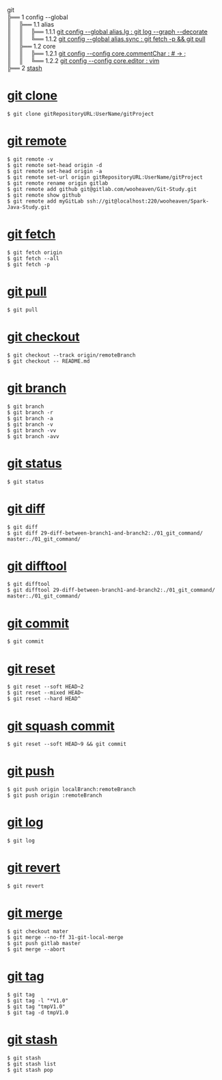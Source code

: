 git  
╠══ 1 config --global  
║&ensp;&ensp;&nbsp;╠══ 1.1 alias  
║&ensp;&ensp;&nbsp;║&ensp;&ensp;&nbsp;╠══ 1.1.1 [git config --global alias.lg : git log --graph --decorate](02_git/01_config/01_alias/01_alias.lg.md)  
║&ensp;&ensp;&nbsp;║&ensp;&ensp;&nbsp;╚══ 1.1.2 [git config --global alias.sync : git fetch -p && git pull](02_git/01_config/01_alias/02_alias.sync.md)  
║&ensp;&ensp;&nbsp;╠══ 1.2 core  
║&ensp;&ensp;&nbsp;║&ensp;&ensp;&nbsp;╠══ 1.2.1 [git config --config core.commentChar : # -> ;](02_git/01_config/02_core.commentChar_semicolon.md)  
║&ensp;&ensp;&nbsp;║&ensp;&ensp;&nbsp;╚══ 1.2.2 [git config --config core.editor : vim](02_git/01_config/03_core.editor_vim.md)  
╠══ 2 [stash](02_git/02_stash/01_git_stash.md)  


# [git clone](01_git_command/01_git_clone.md)
```{bash}
$ git clone gitRepositoryURL:UserName/gitProject
```

# [git remote](01_git_command/02_git_remote.md)
```{bash}
$ git remote -v
$ git remote set-head origin -d
$ git remote set-head origin -a
$ git remote set-url origin gitRepositoryURL:UserName/gitProject
$ git remote rename origin gitlab
$ git remote add github git@gitlab.com/wooheaven/Git-Study.git
$ git remote show github
$ git remote add myGitLab ssh://git@localhost:220/wooheaven/Spark-Java-Study.git
```

# [git fetch](01_git_command/03_git_fetch.md)
```{bash}
$ git fetch origin
$ git fetch --all
$ git fetch -p
```

# [git pull](01_git_command/04_git_pull.md)
```{bash}
$ git pull
```

# [git checkout](01_git_command/05_git_checkout.md)
```{bash}
$ git checkout --track origin/remoteBranch
$ git checkout -- README.md
```

# [git branch](01_git_command/06_git_branch.md)
```{bash}
$ git branch
$ git branch -r
$ git branch -a
$ git branch -v
$ git branch -vv
$ git branch -avv
```

# [git status](01_git_command/07_git_status.md)
```{bash}
$ git status
```

# [git diff](01_git_command/08_git_diff.md)
```{bash}
$ git diff
$ git diff 29-diff-between-branch1-and-branch2:./01_git_command/ master:./01_git_command/
```

# [git difftool](01_git_command/09_git_difftool.md)
```{bash}
$ git difftool
$ git difftool 29-diff-between-branch1-and-branch2:./01_git_command/ master:./01_git_command/
```

# [git commit](01_git_command/10_git_commit.md)
```{bash}
$ git commit
```

# [git reset](01_git_command/11_git_reset_soft.md)
```{bash}
$ git reset --soft HEAD~2
$ git reset --mixed HEAD~
$ git reset --hard HEAD^
```

# [git squash commit](01_git_command/12_git_squash_commit.md)
```{bash}
$ git reset --soft HEAD~9 && git commit
```

# [git push](01_git_command/13_git_push.md)
```{bash}
$ git push origin localBranch:remoteBranch
$ git push origin :remoteBranch
```

# [git log](01_git_command/14_git_log.md)
```{bash}
$ git log
```

# [git revert](01_git_command/15_git_revert.md)
```{bash}
$ git revert
```

# [git merge](01_git_command/17_git_merge.md)
```{bash}
$ git checkout mater
$ git merge --no-ff 31-git-local-merge
$ git push gitlab master
$ git merge --abort
```

# [git tag](01_git_command/18_git_tag.md)
```{bash}
$ git tag
$ git tag -l "*V1.0"
$ git tag "tmpV1.0"
$ git tag -d tmpV1.0
```

# [git stash](01_git_command/19_git_stash.md)
```{bash}
$ git stash
$ git stash list
$ git stash pop
```
